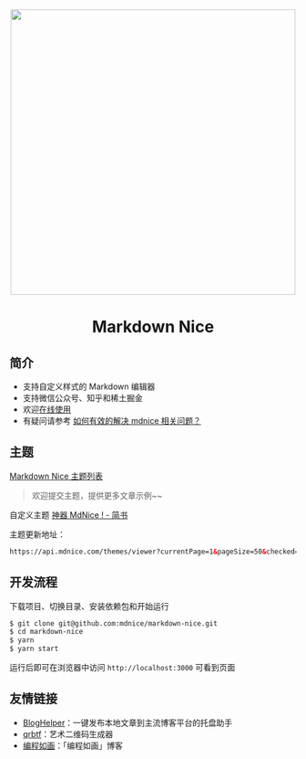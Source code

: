 <div align="center">
<a href="https://mdnice.com">
<img width="500" src="https://files.mdnice.com/logo.svg"/>
</a>
</div>
<h1 align="center">Markdown Nice</h1>

## 简介

- 支持自定义样式的 Markdown 编辑器
- 支持微信公众号、知乎和稀土掘金
- 欢迎[在线使用](https://mdnice.com/)
- 有疑问请参考 [如何有效的解决 mdnice 相关问题？](https://github.com/mdnice/markdown-nice/issues/163)

## 主题

[Markdown Nice 主题列表](https://product.mdnice.com/themes/)

> 欢迎提交主题，提供更多文章示例~~

自定义主题
[神器 MdNice ! - 简书](https://www.jianshu.com/p/e55708271a3d)

主题更新地址：
```html
https://api.mdnice.com/themes/viewer?currentPage=1&pageSize=50&checked=true&order=ASC
```

## 开发流程

下载项目、切换目录、安装依赖包和开始运行
```bash
$ git clone git@github.com:mdnice/markdown-nice.git
$ cd markdown-nice
$ yarn
$ yarn start
```
运行后即可在浏览器中访问 `http://localhost:3000` 可看到页面

## 友情链接

- [BlogHelper](https://github.com/ystcode/BlogHelper)：一键发布本地文章到主流博客平台的托盘助手
- [qrbtf](https://github.com/ciaochaos/qrbtf)：艺术二维码生成器
- [编程如画](https://draw.mdnice.com/)：「编程如画」博客

